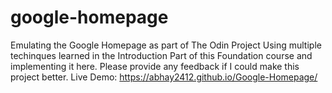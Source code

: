 # google-homepage
Emulating the Google Homepage as part of The Odin Project
Using multiple techinques learned in the Introduction Part of this Foundation course and implementing it here.
Please provide any feedback if I could make this project better. 
Live Demo: https://abhay2412.github.io/Google-Homepage/ 

